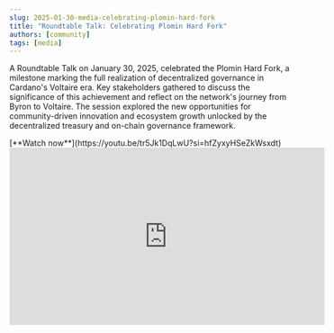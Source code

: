 ```yaml
---
slug: 2025-01-30-media-celebrating-plomin-hard-fork
title: "Roundtable Talk: Celebrating Plomin Hard Fork"
authors: [community]
tags: [media]
---
```


A Roundtable Talk on January 30, 2025, celebrated the Plomin Hard Fork, a milestone marking the full realization of decentralized governance in Cardano's Voltaire era. Key stakeholders gathered to discuss the significance of this achievement and reflect on the network's journey from Byron to Voltaire. The session explored the new opportunities for community-driven innovation and ecosystem growth unlocked by the decentralized treasury and on-chain governance framework.

<div style={{ textAlign: 'right' }}>
[**Watch now**](https://youtu.be/tr5Jk1DqLwU?si=hfZyxyHSeZkWsxdt)
</div>

<iframe width="560" height="315" src="https://www.youtube-nocookie.com/embed/tr5Jk1DqLwU?si=hfZyxyHSeZkWsxdt" title="YouTube video player" frameborder="0" allow="accelerometer; autoplay; clipboard-write; encrypted-media; gyroscope; picture-in-picture; web-share" referrerpolicy="strict-origin-when-cross-origin" allowfullscreen></iframe>